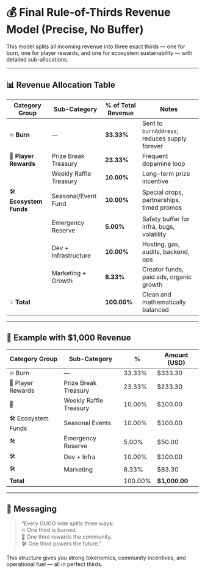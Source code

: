
# 💰 Final Rule-of-Thirds Revenue Model (Precise, No Buffer)

This model splits all incoming revenue into three exact thirds — one for burn, one for player rewards, and one for ecosystem sustainability — with detailed sub-allocations.

---

## 📊 Revenue Allocation Table

| **Category Group**       | **Sub-Category**       | **% of Total Revenue** | **Notes**                                      |
|--------------------------|------------------------|-------------------------|-----------------------------------------------|
| 🔥 **Burn**              | —                      | **33.33%**              | Sent to `burnAddress`; reduces supply forever |
| 🎁 **Player Rewards**    | Prize Break Treasury   | **23.33%**              | Frequent dopamine loop                        |
|                          | Weekly Raffle Treasury | **10.00%**              | Long-term prize incentive                     |
| 🛠 **Ecosystem Funds**   | Seasonal/Event Fund    | **10.00%**              | Special drops, partnerships, timed promos     |
|                          | Emergency Reserve      | **5.00%**               | Safety buffer for infra, bugs, volatility     |
|                          | Dev + Infrastructure   | **10.00%**              | Hosting, gas, audits, backend, ops            |
|                          | Marketing + Growth     | **8.33%**               | Creator funds, paid ads, organic growth       |
| 💡 **Total**             |                        | **100.00%**             | Clean and mathematically balanced             |

---

## 🧮 Example with $1,000 Revenue

| Category Group        | Sub-Category           | %        | Amount (USD) |
|-----------------------|------------------------|----------|--------------|
| 🔥 Burn               | —                      | 33.33%   | $333.30      |
| 🎁 Player Rewards     | Prize Break Treasury   | 23.33%   | $233.30      |
| 🎁                    | Weekly Raffle Treasury | 10.00%   | $100.00      |
| 🛠 Ecosystem Funds    | Seasonal Events        | 10.00%   | $100.00      |
| 🛠                    | Emergency Reserve      | 5.00%    | $50.00       |
| 🛠                    | Dev + Infra            | 10.00%   | $100.00      |
| 🛠                    | Marketing              | 8.33%    | $83.30       |
| **Total**             |                        | 100.00%  | **$1,000.00**|

---

## 📢 Messaging

> “Every GUGO vote splits three ways:  
> 🔥 One third is burned.  
> 🎁 One third rewards the community.  
> 🛠 One third powers the future.”

This structure gives you strong tokenomics, community incentives, and operational fuel — all in perfect thirds.
